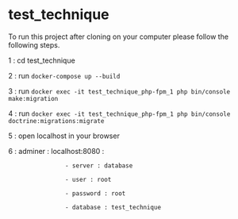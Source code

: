 # test_technique
To run this project after cloning on your computer please follow the following steps.

1 : cd test_technique

2 : run `docker-compose up --build`

3 : run `docker exec -it test_technique_php-fpm_1 php bin/console make:migration`

4 : run `docker exec -it test_technique_php-fpm_1 php bin/console doctrine:migrations:migrate`

5 : open localhost in your browser

6 : adminer : localhost:8080 :

                    - server : database

                    - user : root

                    - password : root

                    - database : test_technique
